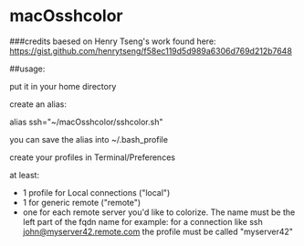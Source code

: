 # macOsshcolor

###credits
baesed on Henry Tseng's work  found here:
https://gist.github.com/henrytseng/f58ec119d5d989a6306d769d212b7648


##usage:

put it in your home directory

create an alias:

 alias ssh="~/macOsshcolor/sshcolor.sh"
 
 you can save the alias into ~/.bash_profile
 
create your profiles in Terminal/Preferences

at least: 
* 1 profile for Local connections  ("local")
* 1 for generic remote ("remote")
* one for each remote server you'd like to colorize. The name must be the left part of the fqdn name
  for example: for a connection like
      ssh john@myserver42.remote.com
   the profile must be called "myserver42"

